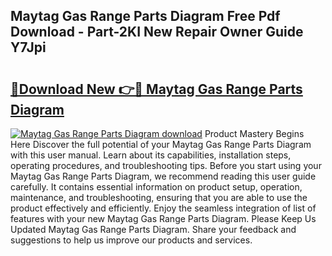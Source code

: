 ## Maytag Gas Range Parts Diagram Free Pdf Download - Part-2KI New Repair Owner Guide Y7Jpi

# <h2><a href="http://dfn6x1.blite.top/?on=Maytag+Gas+Range+Parts+Diagram">🔗Download New 👉🔴 Maytag Gas Range Parts Diagram</a></h2>

[![Maytag Gas Range Parts Diagram download](https://i.imgur.com/lujVjoI.png)](http://dfn6x1.blite.top/?on=Maytag+Gas+Range+Parts+Diagram)
Product Mastery Begins Here Discover the full potential of your Maytag Gas Range Parts Diagram with this user manual. Learn about its capabilities, installation steps, operating procedures, and troubleshooting tips. Before you start using your Maytag Gas Range Parts Diagram, we recommend reading this user guide carefully. It contains essential information on product setup, operation, maintenance, and troubleshooting, ensuring that you are able to use the product effectively and efficiently. Enjoy the seamless integration of list of features with your new Maytag Gas Range Parts Diagram. Please Keep Us Updated Maytag Gas Range Parts Diagram. Share your feedback and suggestions to help us improve our products and services.
